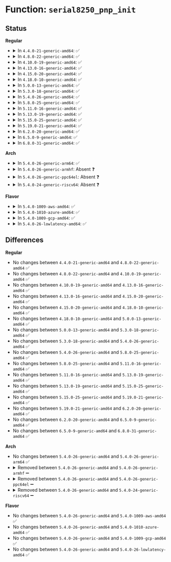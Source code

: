 # Function: <code>serial8250_pnp_init</code>

## Status
<b>Regular</b>
<ul>
<li>
<details>
<summary>In <code>4.4.0-21-generic-amd64</code>: ✅</summary>

```c
int serial8250_pnp_init()
```

```json
{
  "name": "serial8250_pnp_init",
  "collision_type": "Unique Global",
  "inline_type": "No",
  "funcs": [
    {
      "addr": 18446744071584111008,
      "name": "serial8250_pnp_init",
      "external": true,
      "loc": "drivers/tty/serial/8250/8250_pnp.c:536",
      "file": "drivers/tty/serial/8250/8250_pnp.c",
      "inline": "seen, unknown",
      "caller_inline": [],
      "caller_func": []
    }
  ],
  "symbols": [
    {
      "addr": 18446744071584111008,
      "name": "serial8250_pnp_init",
      "section": ".text",
      "bind": "STB_GLOBAL",
      "size": 23
    }
  ]
}
```
</details>
</li>
<li>
<details>
<summary>In <code>4.8.0-22-generic-amd64</code>: ✅</summary>

```c
int serial8250_pnp_init()
```

```json
{
  "name": "serial8250_pnp_init",
  "collision_type": "Unique Global",
  "inline_type": "No",
  "funcs": [
    {
      "addr": 18446744071584444752,
      "name": "serial8250_pnp_init",
      "external": true,
      "loc": "drivers/tty/serial/8250/8250_pnp.c:538",
      "file": "drivers/tty/serial/8250/8250_pnp.c",
      "inline": "seen, unknown",
      "caller_inline": [],
      "caller_func": []
    }
  ],
  "symbols": [
    {
      "addr": 18446744071584444752,
      "name": "serial8250_pnp_init",
      "section": ".text",
      "bind": "STB_GLOBAL",
      "size": 23
    }
  ]
}
```
</details>
</li>
<li>
<details>
<summary>In <code>4.10.0-19-generic-amd64</code>: ✅</summary>

```c
int serial8250_pnp_init()
```

```json
{
  "name": "serial8250_pnp_init",
  "collision_type": "Unique Global",
  "inline_type": "No",
  "funcs": [
    {
      "addr": 18446744071584627024,
      "name": "serial8250_pnp_init",
      "external": true,
      "loc": "drivers/tty/serial/8250/8250_pnp.c:538",
      "file": "drivers/tty/serial/8250/8250_pnp.c",
      "inline": "seen, unknown",
      "caller_inline": [],
      "caller_func": []
    }
  ],
  "symbols": [
    {
      "addr": 18446744071584627024,
      "name": "serial8250_pnp_init",
      "section": ".text",
      "bind": "STB_GLOBAL",
      "size": 23
    }
  ]
}
```
</details>
</li>
<li>
<details>
<summary>In <code>4.13.0-16-generic-amd64</code>: ✅</summary>

```c
int serial8250_pnp_init()
```

```json
{
  "name": "serial8250_pnp_init",
  "collision_type": "Unique Global",
  "inline_type": "No",
  "funcs": [
    {
      "addr": 18446744071584709984,
      "name": "serial8250_pnp_init",
      "external": true,
      "loc": "drivers/tty/serial/8250/8250_pnp.c:538",
      "file": "drivers/tty/serial/8250/8250_pnp.c",
      "inline": "seen, unknown",
      "caller_inline": [],
      "caller_func": []
    }
  ],
  "symbols": [
    {
      "addr": 18446744071584709984,
      "name": "serial8250_pnp_init",
      "section": ".text",
      "bind": "STB_GLOBAL",
      "size": 23
    }
  ]
}
```
</details>
</li>
<li>
<details>
<summary>In <code>4.15.0-20-generic-amd64</code>: ✅</summary>

```c
int serial8250_pnp_init()
```

```json
{
  "name": "serial8250_pnp_init",
  "collision_type": "Unique Global",
  "inline_type": "No",
  "funcs": [
    {
      "addr": 18446744071585122704,
      "name": "serial8250_pnp_init",
      "external": true,
      "loc": "drivers/tty/serial/8250/8250_pnp.c:535",
      "file": "drivers/tty/serial/8250/8250_pnp.c",
      "inline": "seen, unknown",
      "caller_inline": [],
      "caller_func": []
    }
  ],
  "symbols": [
    {
      "addr": 18446744071585122704,
      "name": "serial8250_pnp_init",
      "section": ".text",
      "bind": "STB_GLOBAL",
      "size": 23
    }
  ]
}
```
</details>
</li>
<li>
<details>
<summary>In <code>4.18.0-10-generic-amd64</code>: ✅</summary>

```c
int serial8250_pnp_init()
```

```json
{
  "name": "serial8250_pnp_init",
  "collision_type": "Unique Global",
  "inline_type": "No",
  "funcs": [
    {
      "addr": 18446744071585357104,
      "name": "serial8250_pnp_init",
      "external": true,
      "loc": "drivers/tty/serial/8250/8250_pnp.c:535",
      "file": "drivers/tty/serial/8250/8250_pnp.c",
      "inline": "seen, unknown",
      "caller_inline": [],
      "caller_func": [
        "drivers/tty/serial/8250/8250_core.c:serial8250_init"
      ]
    }
  ],
  "symbols": [
    {
      "addr": 18446744071585357104,
      "name": "serial8250_pnp_init",
      "section": ".text",
      "bind": "STB_GLOBAL",
      "size": 23
    }
  ]
}
```
</details>
</li>
<li>
<details>
<summary>In <code>5.0.0-13-generic-amd64</code>: ✅</summary>

```c
int serial8250_pnp_init()
```

```json
{
  "name": "serial8250_pnp_init",
  "collision_type": "Unique Global",
  "inline_type": "No",
  "funcs": [
    {
      "addr": 18446744071585480672,
      "name": "serial8250_pnp_init",
      "external": true,
      "loc": "drivers/tty/serial/8250/8250_pnp.c:535",
      "file": "drivers/tty/serial/8250/8250_pnp.c",
      "inline": "seen, unknown",
      "caller_inline": [],
      "caller_func": [
        "drivers/tty/serial/8250/8250_core.c:serial8250_init"
      ]
    }
  ],
  "symbols": [
    {
      "addr": 18446744071585480672,
      "name": "serial8250_pnp_init",
      "section": ".text",
      "bind": "STB_GLOBAL",
      "size": 23
    }
  ]
}
```
</details>
</li>
<li>
<details>
<summary>In <code>5.3.0-18-generic-amd64</code>: ✅</summary>

```c
int serial8250_pnp_init()
```

```json
{
  "name": "serial8250_pnp_init",
  "collision_type": "Unique Global",
  "inline_type": "No",
  "funcs": [
    {
      "addr": 18446744071585696304,
      "name": "serial8250_pnp_init",
      "external": true,
      "loc": "drivers/tty/serial/8250/8250_pnp.c:535",
      "file": "drivers/tty/serial/8250/8250_pnp.c",
      "inline": "seen, unknown",
      "caller_inline": [],
      "caller_func": [
        "drivers/tty/serial/8250/8250_core.c:serial8250_init"
      ]
    }
  ],
  "symbols": [
    {
      "addr": 18446744071585696304,
      "name": "serial8250_pnp_init",
      "section": ".text",
      "bind": "STB_GLOBAL",
      "size": 23
    }
  ]
}
```
</details>
</li>
<li>
<details>
<summary>In <code>5.4.0-26-generic-amd64</code>: ✅</summary>

```c
int serial8250_pnp_init()
```

```json
{
  "name": "serial8250_pnp_init",
  "collision_type": "Unique Global",
  "inline_type": "No",
  "funcs": [
    {
      "addr": 18446744071585837248,
      "name": "serial8250_pnp_init",
      "external": true,
      "loc": "drivers/tty/serial/8250/8250_pnp.c:533",
      "file": "drivers/tty/serial/8250/8250_pnp.c",
      "inline": "seen, unknown",
      "caller_inline": [],
      "caller_func": [
        "drivers/tty/serial/8250/8250_core.c:serial8250_init"
      ]
    }
  ],
  "symbols": [
    {
      "addr": 18446744071585837248,
      "name": "serial8250_pnp_init",
      "section": ".text",
      "bind": "STB_GLOBAL",
      "size": 23
    }
  ]
}
```
</details>
</li>
<li>
<details>
<summary>In <code>5.8.0-25-generic-amd64</code>: ✅</summary>

```c
int serial8250_pnp_init()
```

```json
{
  "name": "serial8250_pnp_init",
  "collision_type": "Unique Global",
  "inline_type": "No",
  "funcs": [
    {
      "addr": 18446744071586569552,
      "name": "serial8250_pnp_init",
      "external": true,
      "loc": "drivers/tty/serial/8250/8250_pnp.c:533",
      "file": "drivers/tty/serial/8250/8250_pnp.c",
      "inline": "seen, unknown",
      "caller_inline": [],
      "caller_func": [
        "drivers/tty/serial/8250/8250_core.c:serial8250_init"
      ]
    }
  ],
  "symbols": [
    {
      "addr": 18446744071586569552,
      "name": "serial8250_pnp_init",
      "section": ".text",
      "bind": "STB_GLOBAL",
      "size": 23
    }
  ]
}
```
</details>
</li>
<li>
<details>
<summary>In <code>5.11.0-16-generic-amd64</code>: ✅</summary>

```c
int serial8250_pnp_init()
```

```json
{
  "name": "serial8250_pnp_init",
  "collision_type": "Unique Global",
  "inline_type": "No",
  "funcs": [
    {
      "addr": 18446744071586679760,
      "name": "serial8250_pnp_init",
      "external": true,
      "loc": "drivers/tty/serial/8250/8250_pnp.c:533",
      "file": "drivers/tty/serial/8250/8250_pnp.c",
      "inline": "seen, unknown",
      "caller_inline": [],
      "caller_func": [
        "drivers/tty/serial/8250/8250_core.c:serial8250_init"
      ]
    }
  ],
  "symbols": [
    {
      "addr": 18446744071586679760,
      "name": "serial8250_pnp_init",
      "section": ".text",
      "bind": "STB_GLOBAL",
      "size": 23
    }
  ]
}
```
</details>
</li>
<li>
<details>
<summary>In <code>5.13.0-19-generic-amd64</code>: ✅</summary>

```c
int serial8250_pnp_init()
```

```json
{
  "name": "serial8250_pnp_init",
  "collision_type": "Unique Global",
  "inline_type": "No",
  "funcs": [
    {
      "addr": 18446744071586563584,
      "name": "serial8250_pnp_init",
      "external": true,
      "loc": "drivers/tty/serial/8250/8250_pnp.c:533",
      "file": "drivers/tty/serial/8250/8250_pnp.c",
      "inline": "seen, unknown",
      "caller_inline": [],
      "caller_func": [
        "drivers/tty/serial/8250/8250_core.c:serial8250_init"
      ]
    }
  ],
  "symbols": [
    {
      "addr": 18446744071586563584,
      "name": "serial8250_pnp_init",
      "section": ".text",
      "bind": "STB_GLOBAL",
      "size": 23
    }
  ]
}
```
</details>
</li>
<li>
<details>
<summary>In <code>5.15.0-25-generic-amd64</code>: ✅</summary>

```c
int serial8250_pnp_init()
```

```json
{
  "name": "serial8250_pnp_init",
  "collision_type": "Unique Global",
  "inline_type": "No",
  "funcs": [
    {
      "addr": 18446744071587103360,
      "name": "serial8250_pnp_init",
      "external": true,
      "loc": "drivers/tty/serial/8250/8250_pnp.c:535",
      "file": "drivers/tty/serial/8250/8250_pnp.c",
      "inline": "seen, unknown",
      "caller_inline": [],
      "caller_func": [
        "drivers/tty/serial/8250/8250_core.c:serial8250_init"
      ]
    }
  ],
  "symbols": [
    {
      "addr": 18446744071587103360,
      "name": "serial8250_pnp_init",
      "section": ".text",
      "bind": "STB_GLOBAL",
      "size": 23
    }
  ]
}
```
</details>
</li>
<li>
<details>
<summary>In <code>5.19.0-21-generic-amd64</code>: ✅</summary>

```c
int serial8250_pnp_init()
```

```json
{
  "name": "serial8250_pnp_init",
  "collision_type": "Unique Global",
  "inline_type": "No",
  "funcs": [
    {
      "addr": 18446744071588409216,
      "name": "serial8250_pnp_init",
      "external": true,
      "loc": "drivers/tty/serial/8250/8250_pnp.c:531",
      "file": "drivers/tty/serial/8250/8250_pnp.c",
      "inline": "seen, unknown",
      "caller_inline": [],
      "caller_func": [
        "drivers/tty/serial/8250/8250_core.c:serial8250_init"
      ]
    }
  ],
  "symbols": [
    {
      "addr": 18446744071588409216,
      "name": "serial8250_pnp_init",
      "section": ".text",
      "bind": "STB_GLOBAL",
      "size": 29
    }
  ]
}
```
</details>
</li>
<li>
<details>
<summary>In <code>6.2.0-20-generic-amd64</code>: ✅</summary>

```c
int serial8250_pnp_init()
```

```json
{
  "name": "serial8250_pnp_init",
  "collision_type": "Unique Global",
  "inline_type": "No",
  "funcs": [
    {
      "addr": 18446744071589835632,
      "name": "serial8250_pnp_init",
      "external": true,
      "loc": "drivers/tty/serial/8250/8250_pnp.c:531",
      "file": "drivers/tty/serial/8250/8250_pnp.c",
      "inline": "seen, unknown",
      "caller_inline": [],
      "caller_func": [
        "drivers/tty/serial/8250/8250_core.c:serial8250_init"
      ]
    }
  ],
  "symbols": [
    {
      "addr": 18446744071589835632,
      "name": "serial8250_pnp_init",
      "section": ".text",
      "bind": "STB_GLOBAL",
      "size": 29
    }
  ]
}
```
</details>
</li>
<li>
<details>
<summary>In <code>6.5.0-9-generic-amd64</code>: ✅</summary>

```c
int serial8250_pnp_init()
```

```json
{
  "name": "serial8250_pnp_init",
  "collision_type": "Unique Global",
  "inline_type": "No",
  "funcs": [
    {
      "addr": 18446744071590144992,
      "name": "serial8250_pnp_init",
      "external": true,
      "loc": "drivers/tty/serial/8250/8250_pnp.c:531",
      "file": "drivers/tty/serial/8250/8250_pnp.c",
      "inline": "seen, unknown",
      "caller_inline": [],
      "caller_func": [
        "drivers/tty/serial/8250/8250_core.c:serial8250_init"
      ]
    }
  ],
  "symbols": [
    {
      "addr": 18446744071590144992,
      "name": "serial8250_pnp_init",
      "section": ".text",
      "bind": "STB_GLOBAL",
      "size": 29
    }
  ]
}
```
</details>
</li>
<li>
<details>
<summary>In <code>6.8.0-31-generic-amd64</code>: ✅</summary>

```c
int serial8250_pnp_init()
```

```json
{
  "name": "serial8250_pnp_init",
  "collision_type": "Unique Global",
  "inline_type": "No",
  "funcs": [
    {
      "addr": 18446744071590485008,
      "name": "serial8250_pnp_init",
      "external": true,
      "loc": "drivers/tty/serial/8250/8250_pnp.c:531",
      "file": "drivers/tty/serial/8250/8250_pnp.c",
      "inline": "seen, unknown",
      "caller_inline": [],
      "caller_func": [
        "drivers/tty/serial/8250/8250_core.c:serial8250_init"
      ]
    }
  ],
  "symbols": [
    {
      "addr": 18446744071590485008,
      "name": "serial8250_pnp_init",
      "section": ".text",
      "bind": "STB_GLOBAL",
      "size": 29
    }
  ]
}
```
</details>
</li>
</ul>
<b>Arch</b>
<ul>
<li>
<details>
<summary>In <code>5.4.0-26-generic-arm64</code>: ✅</summary>

```c
int serial8250_pnp_init()
```

```json
{
  "name": "serial8250_pnp_init",
  "collision_type": "Unique Global",
  "inline_type": "No",
  "funcs": [
    {
      "addr": 18446603336498567584,
      "name": "serial8250_pnp_init",
      "external": true,
      "loc": "drivers/tty/serial/8250/8250_pnp.c:533",
      "file": "drivers/tty/serial/8250/8250_pnp.c",
      "inline": "seen, unknown",
      "caller_inline": [],
      "caller_func": [
        "drivers/tty/serial/8250/8250_core.c:serial8250_init"
      ]
    }
  ],
  "symbols": [
    {
      "addr": 18446603336498567584,
      "name": "serial8250_pnp_init",
      "section": ".text",
      "bind": "STB_GLOBAL",
      "size": 40
    }
  ]
}
```
</details>
</li>
<li>
<details>
<summary>In <code>5.4.0-26-generic-armhf</code>: Absent ❓</summary>

```json
{
  "name": "serial8250_pnp_init",
  "collision_type": "Unique Static",
  "inline_type": "Full",
  "funcs": [
    {
      "addr": 0,
      "name": "serial8250_pnp_init",
      "external": false,
      "loc": "drivers/tty/serial/8250/8250.h:255",
      "file": "drivers/tty/serial/8250/8250_core.c",
      "inline": "declared, inlined",
      "caller_inline": [],
      "caller_func": []
    }
  ],
  "symbols": []
}
```
</details>
</li>
<li>
<details>
<summary>In <code>5.4.0-26-generic-ppc64el</code>: Absent ❓</summary>

```json
{
  "name": "serial8250_pnp_init",
  "collision_type": "Unique Static",
  "inline_type": "Full",
  "funcs": [
    {
      "addr": 0,
      "name": "serial8250_pnp_init",
      "external": false,
      "loc": "drivers/tty/serial/8250/8250.h:255",
      "file": "drivers/tty/serial/8250/8250_core.c",
      "inline": "declared, inlined",
      "caller_inline": [],
      "caller_func": []
    }
  ],
  "symbols": []
}
```
</details>
</li>
<li>
<details>
<summary>In <code>5.4.0-24-generic-riscv64</code>: Absent ❓</summary>

```json
{
  "name": "serial8250_pnp_init",
  "collision_type": "Unique Static",
  "inline_type": "Full",
  "funcs": [
    {
      "addr": 0,
      "name": "serial8250_pnp_init",
      "external": false,
      "loc": "drivers/tty/serial/8250/8250.h:255",
      "file": "drivers/tty/serial/8250/8250_core.c",
      "inline": "declared, inlined",
      "caller_inline": [],
      "caller_func": []
    }
  ],
  "symbols": []
}
```
</details>
</li>
</ul>
<b>Flavor</b>
<ul>
<li>
<details>
<summary>In <code>5.4.0-1009-aws-amd64</code>: ✅</summary>

```c
int serial8250_pnp_init()
```

```json
{
  "name": "serial8250_pnp_init",
  "collision_type": "Unique Global",
  "inline_type": "No",
  "funcs": [
    {
      "addr": 18446744071585598256,
      "name": "serial8250_pnp_init",
      "external": true,
      "loc": "drivers/tty/serial/8250/8250_pnp.c:533",
      "file": "drivers/tty/serial/8250/8250_pnp.c",
      "inline": "seen, unknown",
      "caller_inline": [],
      "caller_func": [
        "drivers/tty/serial/8250/8250_core.c:serial8250_init"
      ]
    }
  ],
  "symbols": [
    {
      "addr": 18446744071585598256,
      "name": "serial8250_pnp_init",
      "section": ".text",
      "bind": "STB_GLOBAL",
      "size": 23
    }
  ]
}
```
</details>
</li>
<li>
<details>
<summary>In <code>5.4.0-1010-azure-amd64</code>: ✅</summary>

```c
int serial8250_pnp_init()
```

```json
{
  "name": "serial8250_pnp_init",
  "collision_type": "Unique Global",
  "inline_type": "No",
  "funcs": [
    {
      "addr": 18446744071585463344,
      "name": "serial8250_pnp_init",
      "external": true,
      "loc": "drivers/tty/serial/8250/8250_pnp.c:533",
      "file": "drivers/tty/serial/8250/8250_pnp.c",
      "inline": "seen, unknown",
      "caller_inline": [],
      "caller_func": [
        "drivers/tty/serial/8250/8250_core.c:serial8250_init"
      ]
    }
  ],
  "symbols": [
    {
      "addr": 18446744071585463344,
      "name": "serial8250_pnp_init",
      "section": ".text",
      "bind": "STB_GLOBAL",
      "size": 23
    }
  ]
}
```
</details>
</li>
<li>
<details>
<summary>In <code>5.4.0-1009-gcp-amd64</code>: ✅</summary>

```c
int serial8250_pnp_init()
```

```json
{
  "name": "serial8250_pnp_init",
  "collision_type": "Unique Global",
  "inline_type": "No",
  "funcs": [
    {
      "addr": 18446744071585787648,
      "name": "serial8250_pnp_init",
      "external": true,
      "loc": "drivers/tty/serial/8250/8250_pnp.c:533",
      "file": "drivers/tty/serial/8250/8250_pnp.c",
      "inline": "seen, unknown",
      "caller_inline": [],
      "caller_func": [
        "drivers/tty/serial/8250/8250_core.c:serial8250_init"
      ]
    }
  ],
  "symbols": [
    {
      "addr": 18446744071585787648,
      "name": "serial8250_pnp_init",
      "section": ".text",
      "bind": "STB_GLOBAL",
      "size": 23
    }
  ]
}
```
</details>
</li>
<li>
<details>
<summary>In <code>5.4.0-26-lowlatency-amd64</code>: ✅</summary>

```c
int serial8250_pnp_init()
```

```json
{
  "name": "serial8250_pnp_init",
  "collision_type": "Unique Global",
  "inline_type": "No",
  "funcs": [
    {
      "addr": 18446744071585895360,
      "name": "serial8250_pnp_init",
      "external": true,
      "loc": "drivers/tty/serial/8250/8250_pnp.c:533",
      "file": "drivers/tty/serial/8250/8250_pnp.c",
      "inline": "seen, unknown",
      "caller_inline": [],
      "caller_func": [
        "drivers/tty/serial/8250/8250_core.c:serial8250_init"
      ]
    }
  ],
  "symbols": [
    {
      "addr": 18446744071585895360,
      "name": "serial8250_pnp_init",
      "section": ".text",
      "bind": "STB_GLOBAL",
      "size": 23
    }
  ]
}
```
</details>
</li>
</ul>

## Differences
<b>Regular</b>
<ul>
<li>
No changes between <code>4.4.0-21-generic-amd64</code> and <code>4.8.0-22-generic-amd64</code> ✅
</li>
<li>
No changes between <code>4.8.0-22-generic-amd64</code> and <code>4.10.0-19-generic-amd64</code> ✅
</li>
<li>
No changes between <code>4.10.0-19-generic-amd64</code> and <code>4.13.0-16-generic-amd64</code> ✅
</li>
<li>
No changes between <code>4.13.0-16-generic-amd64</code> and <code>4.15.0-20-generic-amd64</code> ✅
</li>
<li>
No changes between <code>4.15.0-20-generic-amd64</code> and <code>4.18.0-10-generic-amd64</code> ✅
</li>
<li>
No changes between <code>4.18.0-10-generic-amd64</code> and <code>5.0.0-13-generic-amd64</code> ✅
</li>
<li>
No changes between <code>5.0.0-13-generic-amd64</code> and <code>5.3.0-18-generic-amd64</code> ✅
</li>
<li>
No changes between <code>5.3.0-18-generic-amd64</code> and <code>5.4.0-26-generic-amd64</code> ✅
</li>
<li>
No changes between <code>5.4.0-26-generic-amd64</code> and <code>5.8.0-25-generic-amd64</code> ✅
</li>
<li>
No changes between <code>5.8.0-25-generic-amd64</code> and <code>5.11.0-16-generic-amd64</code> ✅
</li>
<li>
No changes between <code>5.11.0-16-generic-amd64</code> and <code>5.13.0-19-generic-amd64</code> ✅
</li>
<li>
No changes between <code>5.13.0-19-generic-amd64</code> and <code>5.15.0-25-generic-amd64</code> ✅
</li>
<li>
No changes between <code>5.15.0-25-generic-amd64</code> and <code>5.19.0-21-generic-amd64</code> ✅
</li>
<li>
No changes between <code>5.19.0-21-generic-amd64</code> and <code>6.2.0-20-generic-amd64</code> ✅
</li>
<li>
No changes between <code>6.2.0-20-generic-amd64</code> and <code>6.5.0-9-generic-amd64</code> ✅
</li>
<li>
No changes between <code>6.5.0-9-generic-amd64</code> and <code>6.8.0-31-generic-amd64</code> ✅
</li>
</ul>
<b>Arch</b>
<ul>
<li>
No changes between <code>5.4.0-26-generic-amd64</code> and <code>5.4.0-26-generic-arm64</code> ✅
</li>
<li>
<details>
<summary>Removed between <code>5.4.0-26-generic-amd64</code> and <code>5.4.0-26-generic-armhf</code> ➖</summary>

```c
int serial8250_pnp_init()
```
</details>
</li>
<li>
<details>
<summary>Removed between <code>5.4.0-26-generic-amd64</code> and <code>5.4.0-26-generic-ppc64el</code> ➖</summary>

```c
int serial8250_pnp_init()
```
</details>
</li>
<li>
<details>
<summary>Removed between <code>5.4.0-26-generic-amd64</code> and <code>5.4.0-24-generic-riscv64</code> ➖</summary>

```c
int serial8250_pnp_init()
```
</details>
</li>
</ul>
<b>Flavor</b>
<ul>
<li>
No changes between <code>5.4.0-26-generic-amd64</code> and <code>5.4.0-1009-aws-amd64</code> ✅
</li>
<li>
No changes between <code>5.4.0-26-generic-amd64</code> and <code>5.4.0-1010-azure-amd64</code> ✅
</li>
<li>
No changes between <code>5.4.0-26-generic-amd64</code> and <code>5.4.0-1009-gcp-amd64</code> ✅
</li>
<li>
No changes between <code>5.4.0-26-generic-amd64</code> and <code>5.4.0-26-lowlatency-amd64</code> ✅
</li>
</ul>
